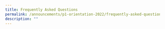 ```yaml
---
title: Frequently Asked Questions
permalink: /announcements/p1-orientation-2022/frequently-asked-questions
description: ""
---
```

